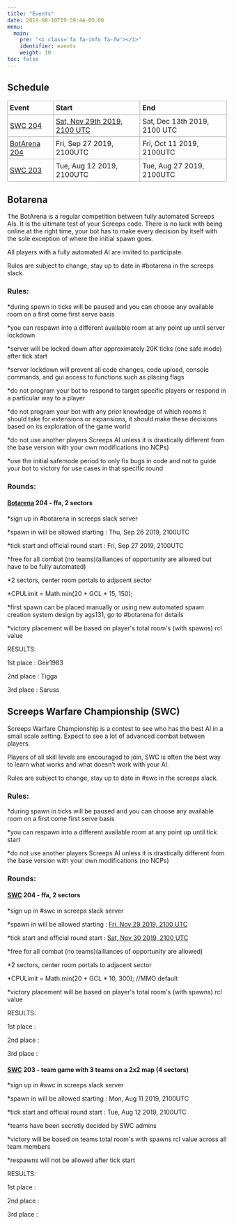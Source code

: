 ```yaml
---
title: "Events"
date: 2019-08-10T19:59:44-05:00
menu:
  main:
    pre: "<i class='fa fa-info fa-fw'></i>"
    identifier: events
    weight: 10
toc: false
---
```


## Schedule

| Event                  | Start                     | End                       |
|:-----------------------|:--------------------------|:--------------------------|
| [SWC 204](#SWC204)     | [Sat, Nov 29th 2019, 2100 UTC][SWC204START]   | Sat, Dec 13th 2019, 2100 UTC   |
| [BotArena 204](#BA204) | Fri, Sep 27 2019, 2100UTC | Fri, Oct 11 2019, 2100UTC |
| [SWC 203](#SWC203)     | Tue, Aug 12 2019, 2100UTC | Tue, Aug 27 2019, 2100UTC |

<style>
table {
  border-collapse: collapse;
}
td, th {
  padding: 5px;
  border: 1px solid #AAA;
}
</style>


<a name="Botarena"></a>
## Botarena
The BotArena is a regular competition between fully automated Screeps AIs. It is the ultimate test of your Screeps code. There is no luck with being online at the right time, your bot has to make every decision by itself with the sole exception of where the initial spawn goes.

All players with a fully automated AI are invited to participate.

Rules are subject to change, stay up to date in #botarena in the screeps slack.

### Rules:

*during spawn in ticks will be paused and you can choose any available room on a first come first serve basis

*you can respawn into a different available room at any point up until server lockdown

*server will be locked down after approximately 20K ticks (one safe mode) after tick start

*server lockdown will prevent all code changes, code upload, console commands, and gui access to functions such as placing flags

*do not program your bot to respond to target specific players or respond in a particular way to a player

*do not program your bot with any prior knowledge of which rooms it should take for extensions or expansions, it should make these decisions based on its exploration of the game world

*do not use another players Screeps AI unless it is drastically different from the base version with your own modifications (no NCPs)

*use the initial safemode period to only fix bugs in code and not to guide your bot to victory for use cases in that specific round

### Rounds:
<a name="BA204"></a>
#### [Botarena](#Botarena) 204 - ffa, 2 sectors

*sign up in #botarena in screeps slack server

*spawn in will be allowed starting : Thu, Sep 26 2019, 2100UTC

*tick start and official round start : Fri, Sep 27 2019, 2100UTC

*free for all combat (no teams)(alliances of opportunity are allowed but have to be fully automated)

*2 sectors, center room portals to adjacent sector

*CPULimit = Math.min(20 + GCL * 15, 150);

*first spawn can be placed manually or using new automated spawn creation system design by ags131, go to #botarena for details

*victory placement will be based on player's total room's (with spawns) rcl value

RESULTS:

1st place : Geir1983

2nd place : Tigga

3rd place : Saruss

<a name="SWC"></a>
## Screeps Warfare Championship (SWC)
Screeps Warfare Championship is a contest to see who has the best AI in a small scale setting. Expect to see a lot of advanced combat between players.

Players of all skill levels are encouraged to join, SWC is often the best way to learn what works and what doesn’t work with your AI.

Rules are subject to change, stay up to date in #swc in the screeps slack.

### Rules:

*during spawn in ticks will be paused and you can choose any available room on a first come first serve basis

*you can respawn into a different available room at any point up until tick start

*do not use another players Screeps AI unless it is drastically different from the base version with your own modifications (no NCPs)

### Rounds:
<a name="SWC204"></a>
#### [SWC](#SWC) 204 - ffa, 2 sectors

*sign up in #swc in screeps slack server

*spawn in will be allowed starting : [Fri, Nov 29 2019, 2100 UTC][SWC204SPAWN]

*tick start and official round start : [Sat, Nov 30 2019, 2100 UTC][SWC204START]

*free for all combat (no teams)(alliances of opportunity are allowed)

*2 sectors, center room portals to adjacent sector

*CPULimit = Math.min(20 + GCL * 10, 300); //MMO default

*victory placement will be based on player's total room's (with spawns) rcl value

RESULTS:

1st place :

2nd place :

3rd place :

[SWC204SPAWN]: https://www.timeanddate.com/worldclock/fixedtime.html?msg=SWC+204&iso=20191129T21
[SWC204START]: https://www.timeanddate.com/worldclock/fixedtime.html?msg=SWC+204&iso=20191130T21

<a name="SWC203"></a>
#### [SWC](#SWC) 203 - team game with 3 teams on a 2x2 map (4 sectors)

*sign up in #swc in screeps slack server

*spawn in will be allowed starting : Mon, Aug 11 2019, 2100UTC

*tick start and official round start : Tue, Aug 12 2019, 2100UTC

*teams have been secretly decided by SWC admins

*victory will be based on teams total room's with spawns rcl value across all team members

*respawns will not be allowed after tick start

RESULTS:

1st place :

2nd place : 

3rd place :